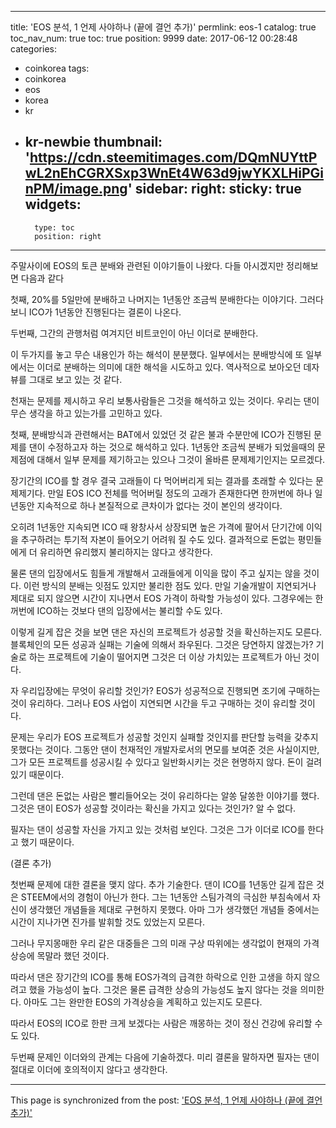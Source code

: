 
---
title: 'EOS 분석,  1 언제 사야하나 (끝에 결언 추가)'
permlink: eos-1
catalog: true
toc_nav_num: true
toc: true
position: 9999
date: 2017-06-12 00:28:48
categories:
- coinkorea
tags:
- coinkorea
- eos
- korea
- kr
- kr-newbie
thumbnail: 'https://cdn.steemitimages.com/DQmNUYttPwL2nEhCGRXSxp3WnEt4W63d9jwYKXLHiPGinPM/image.png'
sidebar:
    right:
        sticky: true
widgets:
    -
        type: toc
        position: right
---


주말사이에 EOS의 토큰 분배와 관련된 이야기들이 나왔다. 다들 아시겠지만 정리해보면 다음과 같다

첫째, 20%를 5일만에 분배하고 나머지는 1년동안 조금씩 분배한다는 이야기다. 그러다보니 ICO가 1년동안 진행된다는 결론이 나온다. 

두번째, 그간의 관행처럼 여겨지던 비트코인이 아닌 이더로 분배한다.  

이 두가지를 놓고 무슨 내용인가 하는 해석이 분분했다. 일부에서는 분배방식에 또 일부에서는 이더로 분배하는 의미에 대한 해석을 시도하고 있다. 역사적으로 보아오던 데자뷰를 그대로 보고 있는 것 같다. 

천재는 문제를 제시하고 우리 보통사람들은 그것을 해석하고 있는 것이다. 우리는 댄이 무슨 생각을 하고 있는가를 고민하고 있다. 

첫째, 분배방식과 관련해서는 BAT에서 있었던 것 같은 불과 수분만에 ICO가 진행된 문제를 댄이 수정하고자 하는 것으로 해석하고 있다. 1년동안 조금씩 분배가 되었을때의 문제점에 대해서 일부 문제를 제기하고는 있으나 그것이 올바른 문제제기인지는 모르겠다.

 장기간의 ICO를 할 경우 결국 고래들이 다 먹어버리게 되는 결과를 초래할 수 있다는 문제제기다. 만일 EOS ICO 전체를 먹어버릴 정도의 고래가 존재한다면 한꺼번에 하나 일년동안 지속적으로 하나 본질적으로 큰차이가 없다는 것이 본인의 생각이다. 

오히려 1년동안 지속되면 ICO 때 왕창사서 상장되면 높은 가격에 팔어서 단기간에 이익을 추구하려는 투기적 자본이 들어오기 어려워  질 수도 있다. 결과적으로 돈없는 평민들에게 더 유리하면 유리했지 불리하지는 않다고 생각한다.  

물론 댄의 입장에서도 힘들게 개발해서 고래들에게 이익을 많이 주고 싶지는 않을 것이다. 이런 방식의 분배는 잇점도 있지만 불리한 점도 있다. 만일 기술개발이 지연되거나 제대로 되지 않으면 시간이 지나면서 EOS 가격이 하락할 가능성이 있다. 그경우에는 한꺼번에 ICO하는 것보다 댄의 입장에서는 불리할 수도 있다. 

이렇게 길게 잡은 것을 보면 댄은 자신의 프로젝트가 성공할 것을 확신하는지도 모른다. 블록체인의 모든 성공과 실패는 기술에 의해서 좌우된다. 그것은 당연하지 않겠는가? 기술로 하는 프로젝트에 기술이 떨어지면 그것은 더 이상 가치있는 프로젝트가 아닌 것이다.  

자 우리입장에는 무엇이 유리할 것인가? EOS가 성공적으로 진행되면 조기에 구매하는 것이 유리하다. 그러나 EOS 사업이 지연되면 시간을 두고 구매하는 것이 유리할 것이다. 

문제는 우리가 EOS 프로젝트가 성공할 것인지 실패할 것인지를 판단할 능력을 갖추지 못했다는 것이다. 그동안 댄이 천재적인 개발자로서의 면모를 보여준 것은 사실이지만, 그가 모든 프로젝트를 성공시킬 수 있다고 일반화시키는 것은 현명하지 않다. 돈이 걸려있기 때문이다. 

그런데 댄은 돈없는 사람은 빨리들어오는 것이 유리하다는 알쏭 달쏭한 이야기를 했다. 그것은 댄이 EOS가 성공할 것이라는 확신을 가지고 있다는 것인가? 
알 수 없다. 

필자는 댄이 성공할 자신을 가지고 있는 것처럼 보인다. 그것은 그가 이더로 ICO를 한다고 했기 때문이다. 


(결론 추가)

첫번째 문제에 대한 결론을 맺지 않다. 추가 기술한다. 
댄이 ICO를 1년동안 길게 잡은 것은 STEEM에서의 경험이 아닌가 한다. 그는 1년동안 스팀가격의 극심한 부침속에서 자신이 생각했던 개념들을 제대로 구현하지 못했다. 아마  그가 생각했던 개념들 중에서는 시간이 지나가면 진가를 발휘할 것도 있었는지 모른다. 

그러나 무지몽매한 우리 같은 대중들은 그의 미래 구상 따위에는 생각없이 현재의 가격상승에 목말라 했던 것이다. 

따라서 댄은 장기간의 ICO를 통해 EOS가격의 급격한 하락으로 인한 고생을 하지 않으려고 했을 가능성이 높다. 그것은 물론 급격한 상승의 가능성도 높지 않다는 것을 의미한다. 아마도 그는 완만한 EOS의 가격상승을 계획하고 있는지도 모른다. 

따라서 EOS의 ICO로 한판 크게 보겠다는 사람은 깨몽하는 것이 정신 건강에 유리할 수도 있다. 

두번째 문제인 이더와의 관계는 다음에 기술하겠다. 미리 결론을 말하자면 필자는 댄이 절대로 이더에 호의적이지 않다고 생각한다.

- - -

This page is synchronized from the post: ['EOS 분석,  1 언제 사야하나 (끝에 결언 추가)'](https://steemit.com/@oldstone/eos-1)
